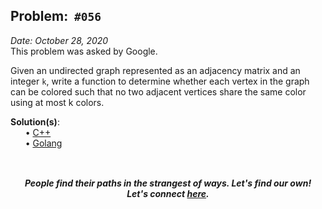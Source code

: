 Problem: &nbsp;`#056`
------------
_Date: October 28, 2020_<br>
This problem was asked by Google.

Given an undirected graph represented as an adjacency matrix and an integer `k`,
write a function to determine whether each vertex in the graph can be colored
such that no two adjacent vertices share the same color using at most k colors.

**Solution(s)**:<br>
    &nbsp;&nbsp;&nbsp;&nbsp;&nbsp;
    • [C++](c++/code.cpp)<br>
    &nbsp;&nbsp;&nbsp;&nbsp;&nbsp;
    • [Golang](go/code.go)<br>

![]()
-----
<p align="center">
    <b><i>
	    People find their paths in the strangest of ways. Let's find our own! <br>
	    Let's connect <a href="https://shivam010.in">here</a>.
	</i></b>
</p>
